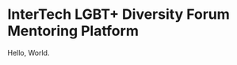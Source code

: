 InterTech LGBT+ Diversity Forum Mentoring Platform
==================================================

Hello, World.